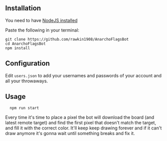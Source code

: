 ## Installation

You need to have [NodeJS installed](https://nodejs.org)

Paste the following in your terminal:

```
git clone https://github.com/rawkin1908/AnarchoFlagsBot
cd AnarchoFlagsBot
npm install
```

## Configuration

Edit `users.json` to add your usernames and passwords
of your account and all your throwaways.

## Usage

```
  npm run start
```

Every time it's time to place a pixel the bot will download the board
(and latest remote target) and find the first pixel that doesn't match
the target, and fill it with the correct color. It'll keep keep drawing forever and if it can't draw anymore it's gonna
wait until something breaks and fix it.
